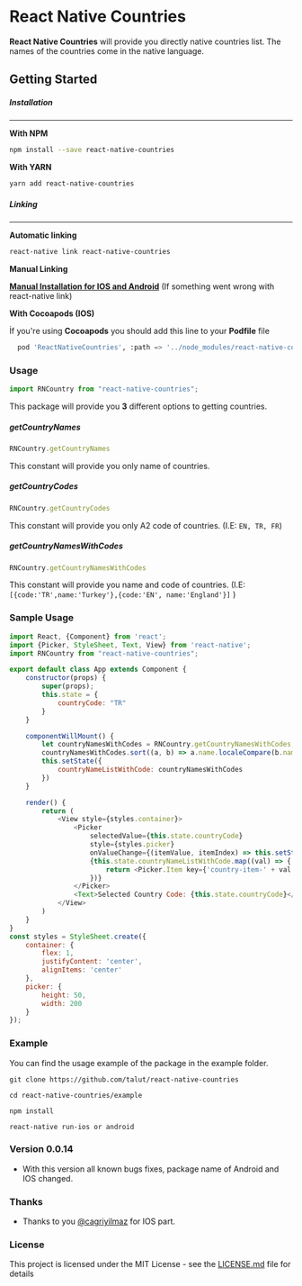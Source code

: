 # React Native Countries

**React Native Countries** will provide you directly native countries list. The names of the countries come in the native language.

## Getting Started

##### Installation

----------

**With NPM**

```bash
npm install --save react-native-countries
```

**With YARN**

```bash
yarn add react-native-countries
```

##### Linking

-----

**Automatic linking**

```sh
react-native link react-native-countries
```

**Manual Linking**

**[Manual Installation for IOS and Android](/docs/manual-installation.md)** (If something went wrong with react-native link)

**With Cocoapods (IOS)**

İf you're using **Cocoapods** you should add this line to your **Podfile** file

```python
  pod 'ReactNativeCountries', :path => '../node_modules/react-native-countries/ios'
```

### Usage

```javascript
import RNCountry from "react-native-countries";
```

This package will provide you **3** different options to getting countries. 

##### getCountryNames

```javascript
RNCountry.getCountryNames
```

This constant will provide you only name of countries.

##### getCountryCodes

```javascript
RNCountry.getCountryCodes
```

This constant will provide you only A2 code of countries. (I.E: `EN, TR, FR`)

##### getCountryNamesWithCodes

```javascript
RNCountry.getCountryNamesWithCodes
```

This constant will provide you name and code of countries. (I.E: `[{code:'TR',name:'Turkey'},{code:'EN', name:'England'}]` )

### Sample Usage

```javascript
import React, {Component} from 'react';
import {Picker, StyleSheet, Text, View} from 'react-native';
import RNCountry from "react-native-countries";

export default class App extends Component {
    constructor(props) {
        super(props);
        this.state = {
            countryCode: "TR"
        }
    }

    componentWillMount() {
        let countryNamesWithCodes = RNCountry.getCountryNamesWithCodes;
        countryNamesWithCodes.sort((a, b) => a.name.localeCompare(b.name));
        this.setState({
            countryNameListWithCode: countryNamesWithCodes
        })
    }

    render() {
        return (
            <View style={styles.container}>
                <Picker
                    selectedValue={this.state.countryCode}
                    style={styles.picker}
                    onValueChange={(itemValue, itemIndex) => this.setState({countryCode: itemValue})}>
                    {this.state.countryNameListWithCode.map((val) => {
                        return <Picker.Item key={'country-item-' + val.code} label={val.name} value={val.code}/>
                    })}
                </Picker>
                <Text>Selected Country Code: {this.state.countryCode}</Text>
            </View>
        )
    }
}
const styles = StyleSheet.create({
    container: {
        flex: 1,
        justifyContent: 'center',
        alignItems: 'center'
    },
    picker: {
        height: 50,
        width: 200
    }
});
```


### Example

You can find the usage example of the package in the example folder. 

```console
git clone https://github.com/talut/react-native-countries

cd react-native-countries/example

npm install

react-native run-ios or android
```

### Version 0.0.14

- With this version all known bugs fixes, package name of Android and IOS changed.



### Thanks

- Thanks to you [@cagriyilmaz](https://github.com/cagriyilmaz) for IOS part.

### License

This project is licensed under the MIT License - see the [LICENSE.md](LICENSE.md) file for details
